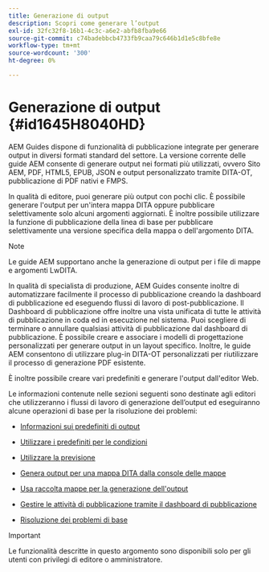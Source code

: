 ```yaml
---
title: Generazione di output
description: Scopri come generare l’output
exl-id: 32fc32f8-16b1-4c3c-a6e2-abfb8fba9e66
source-git-commit: c74badebbcb4733fb9caa79c646b1d1e5c8bfe8e
workflow-type: tm+mt
source-wordcount: '300'
ht-degree: 0%

---
```


# Generazione di output {#id1645H8040HD}

AEM Guides dispone di funzionalità di pubblicazione integrate per generare output in diversi formati standard del settore. La versione corrente delle guide AEM consente di generare output nei formati più utilizzati, ovvero Sito AEM, PDF, HTML5, EPUB, JSON e output personalizzato tramite DITA-OT, pubblicazione di PDF nativi e FMPS.

In qualità di editore, puoi generare più output con pochi clic. È possibile generare l&#39;output per un&#39;intera mappa DITA oppure pubblicare selettivamente solo alcuni argomenti aggiornati. È inoltre possibile utilizzare la funzione di pubblicazione della linea di base per pubblicare selettivamente una versione specifica della mappa o dell&#39;argomento DITA.

>[!NOTE]
>
> Le guide AEM supportano anche la generazione di output per i file di mappe e argomenti LwDITA.

In qualità di specialista di produzione, AEM Guides consente inoltre di automatizzare facilmente il processo di pubblicazione creando la dashboard di pubblicazione ed eseguendo flussi di lavoro di post-pubblicazione. Il Dashboard di pubblicazione offre inoltre una vista unificata di tutte le attività di pubblicazione in coda ed in esecuzione nel sistema. Puoi scegliere di terminare o annullare qualsiasi attività di pubblicazione dal dashboard di pubblicazione. È possibile creare e associare i modelli di progettazione personalizzati per generare output in un layout specifico. Inoltre, le guide AEM consentono di utilizzare plug-in DITA-OT personalizzati per riutilizzare il processo di generazione PDF esistente.

È inoltre possibile creare vari predefiniti e generare l&#39;output dall&#39;editor Web.

Le informazioni contenute nelle sezioni seguenti sono destinate agli editori che utilizzeranno i flussi di lavoro di generazione dell’output ed eseguiranno alcune operazioni di base per la risoluzione dei problemi:

- [Informazioni sui predefiniti di output](generate-output-understand-presets.md#)

- [Utilizzare i predefiniti per le condizioni](generate-output-use-condition-presets.md#)

- [Utilizzare la previsione](generate-output-use-baseline-for-publishing.md#)

- [Genera output per una mappa DITA dalla console delle mappe](generate-output-for-a-dita-map.md#)

- [Usa raccolta mappe per la generazione dell&#39;output](generate-output-use-map-collection-output-generation.md#)

- [Gestire le attività di pubblicazione tramite il dashboard di pubblicazione](generate-output-publish-dashboard.md#)

- [Risoluzione dei problemi di base](generate-output-basic-troubleshooting.md#)


>[!IMPORTANT]
>
> Le funzionalità descritte in questo argomento sono disponibili solo per gli utenti con privilegi di editore o amministratore.

